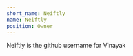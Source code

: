 ```yaml
---
short_name: Neiftly
name: Neiftly
position: Owner
---
```

Neiftly is the github username for Vinayak
